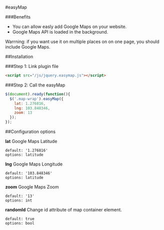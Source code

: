 #easyMap


###Benefits
* You can allow easly add Google Maps on your website.
* Google Maps API is loaded in the background.

Warrning: if you want use it on multiple places on on one page, you should include Google Maps.

##Installation

###Step 1: Link plugin file

```html
<script src="/js/jquery.easymap.js"></script>
```

###Step 2: Call the easyMap


```javascript
$(document).ready(function(){
  $('.map-wrap').easyMap({
    lat: 1.276816,
    lng: 103.848346,
    zoom: 13
  });
});
```

##Configuration options


**lat**
Google Maps Latitude
```
default: '1.276816'
options: latitude
```

**lng**
Google Maps Longitude
```
default: '103.848346'
options: latitude
```

**zoom**
Google Maps Zoom
```
default: '13'
options: int
```

**randomId**
Change id attribute of map container element.
```
default: true
options: bool
```
